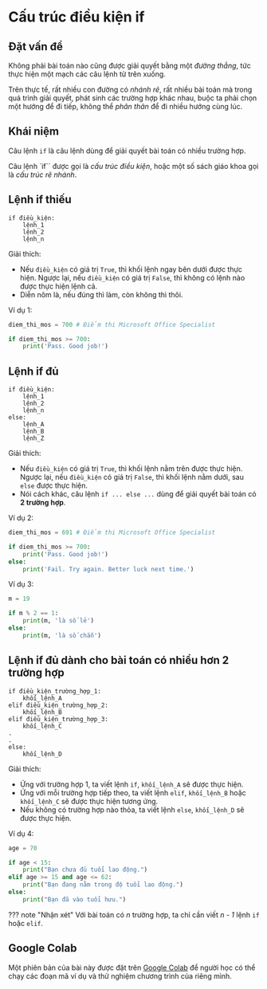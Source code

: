 # Cấu trúc điều kiện if

## Đặt vấn đề

Không phải bài toán nào cũng được giải quyết bằng một *đường thẳng*, tức thực hiện một mạch các câu lệnh từ trên xuống.  

Trên thực tế, rất nhiều con đường có *nhánh rẽ*, rất nhiều bài toán mà trong quá trình giải quyết, phát sinh các trường hợp khác nhau, buộc ta phải chọn một hướng để đi tiếp, không thể *phân thân* để đi nhiều hướng cùng lúc.

## Khái niệm

Câu lệnh `if` là câu lệnh dùng để giải quyết bài toán có nhiều trường hợp.  

Câu lệnh `if`` được gọi là *cấu trúc điều kiện*, hoặc một số sách giáo khoa gọi là *cấu trúc rẽ nhánh*.  

## Lệnh if thiếu

```
if điều_kiện:  
    lệnh_1  
    lệnh_2  
    lệnh_n
```

Giải thích:  
- Nếu `điều_kiện` có giá trị `True`, thì khối lệnh ngay bên dưới được thực hiện. Ngược lại, nếu `điều_kiện` có giá trị `False`, thì không có lệnh nào được thực hiện lệnh cả.  
- Diễn nôm là, nếu đúng thì làm, còn không thì thôi.  

Ví dụ 1:

``` py linenums="1"
diem_thi_mos = 700 # Điểm thi Microsoft Office Specialist

if diem_thi_mos >= 700:
    print('Pass. Good job!')
```

## Lệnh if đủ

```
if điều_kiện:  
    lệnh_1  
    lệnh_2  
    lệnh_n
else:
    lệnh_A
    lệnh_B
    lệnh_Z
```

Giải thích:  
- Nếu `điều_kiện` có giá trị `True`, thì khối lệnh nằm trên được thực hiện. Ngược lại, nếu `điều_kiện` có giá trị `False`, thì khối lệnh nằm dưới, sau `else` được thực hiện.  
- Nói cách khác, câu lệnh `if ... else ...` dùng để giải quyết bài toán có **2 trường hợp**.  

Ví dụ 2:  

``` py linenums="1"
diem_thi_mos = 691 # Điểm thi Microsoft Office Specialist

if diem_thi_mos >= 700:
    print('Pass. Good job!')
else:
    print('Fail. Try again. Better luck next time.')
```

Ví dụ 3:  

``` py linenums="1"
m = 19

if m % 2 == 1:
    print(m, 'là số lẻ')
else:
    print(m, 'là số chẵn')
```

## Lệnh if đủ dành cho bài toán có nhiều hơn 2 trường hợp

```
if điều_kiện_trường_hợp_1:  
    khối_lệnh_A
elif điều_kiện_trường_hợp_2:
    khối_lệnh_B
elif điều_kiện_trường_hợp_3:
    khối_lệnh_C
.
.
else:
    khối_lệnh_D
```

Giải thích:  
- Ứng với trường hợp 1, ta viết lệnh `if`, `khối_lệnh_A` sẽ được thực hiện.  
- Ứng với mỗi trường hợp tiếp theo, ta viết lệnh `elif`, `khối_lệnh_B` hoặc `khối_lệnh_C` sẽ được thực hiện tương ứng.  
- Nếu không có trường hợp nào thỏa, ta viết lệnh  `else`,  `khối_lệnh_D` sẽ được thực hiện.  

Ví dụ 4:  

``` py linenums="1"
age = 70

if age < 15:
    print("Bạn chưa đủ tuổi lao động.")
elif age >= 15 and age <= 62:
    print("Bạn đang nằm trong độ tuổi lao động.")
else:
    print("Bạn đã vào tuổi hưu.")
```

??? note "Nhận xét"
    Với bài toán có *n* trường hợp, ta chỉ cần viết *n - 1* lệnh `if` hoặc `elif`.

## Google Colab

Một phiên bản của bài này được đặt trên <a href="https://colab.research.google.com/drive/1KsgtE-O1YRvLWoczEp3SbYpex7RG_C3K?usp=sharing" target="_blank">Google Colab</a> để người học có thể chạy các đoạn mã ví dụ và thử nghiệm chương trình của riêng mình.  